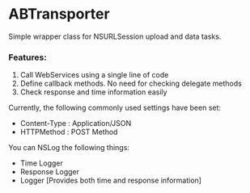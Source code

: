 # ABTransporter
Simple wrapper class for NSURLSession upload and data tasks.

### Features:
1. Call WebServices using a single line of code
2. Define callback methods. No need for checking delegate methods
3. Check response and time information easily

Currently, the following commonly used settings have been set:

- Content-Type : Application/JSON
- HTTPMethod : POST Method

You can NSLog the following things:

- Time Logger
- Response Logger
- Logger [Provides both time and response information]





